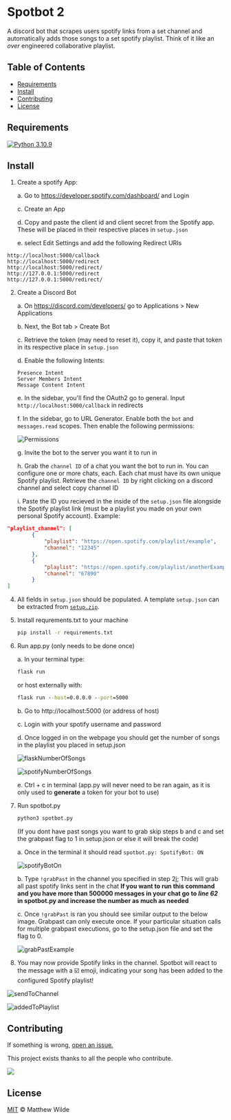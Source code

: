 # Spotbot 2
A discord bot that scrapes users spotify links from a set channel and automatically adds those songs to a set spotify playlist. Think of it like an *over* engineered collaborative playlist.


## Table of Contents
- [Requirements](#requirements)
- [Install](#install)
- [Contributing](#contributing)
- [License](#license)


## Requirements
[![Python 3.10.9](https://img.shields.io/badge/Python-3.10.9-306a98?logo=Python&logoColor=fcdf5a)](https://www.python.org/) 


## Install
1. Create a spotify App:

    a. Go to https://developer.spotify.com/dashboard/ and Login

    c. Create an App
    
    d. Copy and paste the client id and client secret from the Spotify app. These will be placed in their respective places in `setup.json`
    
    e. select Edit Settings and add the following Redirect URIs

```
http://localhost:5000/callback
http://localhost:5000/redirect
http://localhost:5000/redirect/
http://127.0.0.1:5000/redirect
http://127.0.0.1:5000/redirect/
```
    
 2. Create a Discord Bot
    
    a. On https://discord.com/developers/ go to Applications > New Applications
    
    b. Next, the Bot tab > Create Bot 
    
    c. Retrieve the token (may need to reset it), copy it, and paste that token in its respective place in `setup.json`
    
    d. Enable the following Intents:
    
    ```
    Presence Intent
    Server Members Intent
    Message Content Intent
    ```
    
    e. In the sidebar, you'll find the OAuth2 go to general. Input `http://localhost:5000/callback` in redirects
    
    f. In the sidebar, go to URL Generator. Enable both the `bot` and `messages.read` scopes. Then enable the following permissions:

    ![Permissions](images/permissions.png)
    
    g. Invite the bot to the server you want it to run in
    
    h. Grab the `channel ID` of a chat you want the bot to run in. You can configure one or more chats, each. Each chat must have its own unique Spotify playlist. Retrieve the `channel ID` by right clicking on a discord channel and select copy channel ID
    
    i. Paste the ID you recieved in the inside of the `setup.json` file alongside the Spotify playlist link (must be a playlist you made on your own personal Spotify account). Example:

```json
"playlist_channel": [
        {
            "playlist": "https://open.spotify.com/playlist/example",
            "channel": "12345"
        },
        {
            "playlist": "https://open.spotify.com/playlist/anotherExample",
            "channel": "67890"
        }
]
```
    
4. All fields in `setup.json` should be populated. A template `setup.json` can be extracted from [`setup.zip`](https://github.com/wildxmxtt/spotbot2/blob/main/database.py).

5. Install requrements.txt to your machine 
    
    ```cmd 
    pip install -r requirements.txt
    ```
    
6. Run app.py (only needs to be done once)
    
    a. In your terminal type:
    ```cmd
    flask run
    ```
    or host externally with:
    ```cmd
    flask run --host=0.0.0.0 --port=5000
    ```

    b. Go to http://localhost:5000 (or address of host)
    
    c. Login with your spotify username and password
    
    d. Once logged in on the webpage you should get the number of songs in the playlist you placed in setup.json

    ![flaskNumberOfSongs](images/flaskNumberOfSongs.png)
    
    ![spotifyNumberOfSongs](images/spotifyNumberOfSongs.png)
    
    e. Ctrl + c in terminal (app.py will never need to be ran again, as it is only used to **generate** a token for your bot to use)
    
 7. Run spotbot.py
    ```cmd
    python3 spotbot.py
    ```

    (If you dont have past songs you want to grab skip steps b and c and set the grabpast flag to 1 in setup.json or else it will break the code)
    
    a. Once in the terminal it should read `spotbot.py: SpotifyBot: ON`
    
    ![spotifyBotOn](images/spotifyBotOn.png)
    
    b. Type `!grabPast` in the channel you specified in step 2j; This will grab all past spotify links sent in the chat **If you want to run this command and you have more than 500000 messages in your chat go to *line 62* in spotbot.py and increase the number as much as needed** 
    
    c. Once `!grabPast` is ran you should see similar output to the below image. Grabpast can only execute once. If your particular situation calls for multiple grabpast executions, go to the setup.json file and set the flag to 0.

    ![grabPastExample](images/grabPastExample.png)

8. You may now provide Spotify links in the channel. Spotbot will react to the message with a ☑️ emoji, indicating your song has been added to the configured Spotify playlist!

![sendToChannel](images/sendToChannel.png)

![addedToPlaylist](images/addedToPlaylist.png)

## Contributing
If something is wrong, [open an issue.](http://github.com/wildxmxtt/spotbot2/issues/new)

This project exists thanks to all the people who contribute.

<a href="https://github.com/wildxmxtt/spotbot2/graphs/contributors"><img src="https://contrib.rocks/image?repo=wildxmxtt/spotbot2" /></a>


## License
[MIT](LICENSE) © Matthew Wilde